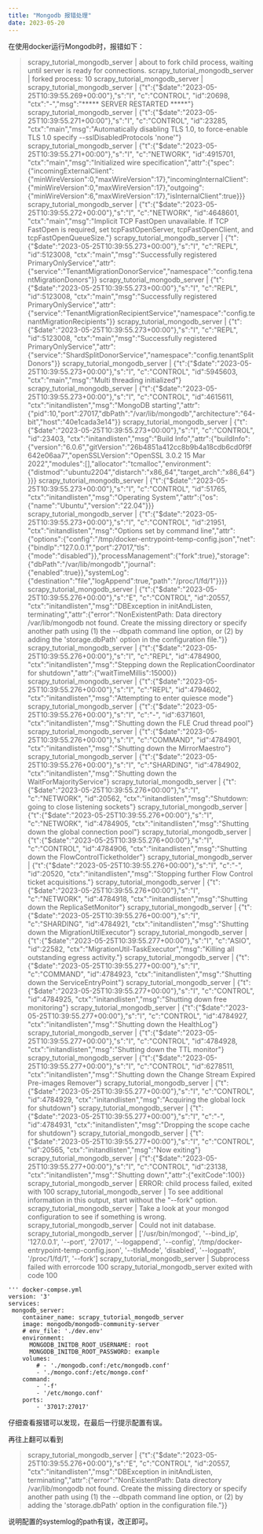 ```yaml
---
title: "Mongodb 报错处理"
date: 2023-05-20
---
```




在使用docker运行Mongodb时，报错如下：
> scrapy_tutorial_mongodb_server  | about to fork child process, waiting until server is ready for connections.
> scrapy_tutorial_mongodb_server  | forked process: 10
> scrapy_tutorial_mongodb_server  | 
> scrapy_tutorial_mongodb_server  | {"t":{"$date":"2023-05-25T10:39:55.269+00:00"},"s":"I",  "c":"CONTROL",  "id":20698,   "ctx":"-","msg":"***** SERVER RESTARTED *****"}
> scrapy_tutorial_mongodb_server  | {"t":{"$date":"2023-05-25T10:39:55.271+00:00"},"s":"I",  "c":"CONTROL",  "id":23285,   "ctx":"main","msg":"Automatically disabling TLS 1.0, to force-enable TLS 1.0 specify --sslDisabledProtocols 'none'"}
> scrapy_tutorial_mongodb_server  | {"t":{"$date":"2023-05-25T10:39:55.271+00:00"},"s":"I",  "c":"NETWORK",  "id":4915701, "ctx":"main","msg":"Initialized wire specification","attr":{"spec":{"incomingExternalClient":{"minWireVersion":0,"maxWireVersion":17},"incomingInternalClient":{"minWireVersion":0,"maxWireVersion":17},"outgoing":{"minWireVersion":6,"maxWireVersion":17},"isInternalClient":true}}}
> scrapy_tutorial_mongodb_server  | {"t":{"$date":"2023-05-25T10:39:55.272+00:00"},"s":"I",  "c":"NETWORK",  "id":4648601, "ctx":"main","msg":"Implicit TCP FastOpen unavailable. If TCP FastOpen is required, set tcpFastOpenServer, tcpFastOpenClient, and tcpFastOpenQueueSize."}
> scrapy_tutorial_mongodb_server  | {"t":{"$date":"2023-05-25T10:39:55.273+00:00"},"s":"I",  "c":"REPL",     "id":5123008, "ctx":"main","msg":"Successfully registered PrimaryOnlyService","attr":{"service":"TenantMigrationDonorService","namespace":"config.tenantMigrationDonors"}}
> scrapy_tutorial_mongodb_server  | {"t":{"$date":"2023-05-25T10:39:55.273+00:00"},"s":"I",  "c":"REPL",     "id":5123008, "ctx":"main","msg":"Successfully registered PrimaryOnlyService","attr":{"service":"TenantMigrationRecipientService","namespace":"config.tenantMigrationRecipients"}}
> scrapy_tutorial_mongodb_server  | {"t":{"$date":"2023-05-25T10:39:55.273+00:00"},"s":"I",  "c":"REPL",     "id":5123008, "ctx":"main","msg":"Successfully registered PrimaryOnlyService","attr":{"service":"ShardSplitDonorService","namespace":"config.tenantSplitDonors"}}
> scrapy_tutorial_mongodb_server  | {"t":{"$date":"2023-05-25T10:39:55.273+00:00"},"s":"I",  "c":"CONTROL",  "id":5945603, "ctx":"main","msg":"Multi threading initialized"}
> scrapy_tutorial_mongodb_server  | {"t":{"$date":"2023-05-25T10:39:55.273+00:00"},"s":"I",  "c":"CONTROL",  "id":4615611, "ctx":"initandlisten","msg":"MongoDB starting","attr":{"pid":10,"port":27017,"dbPath":"/var/lib/mongodb","architecture":"64-bit","host":"40e1cada3e14"}}
> scrapy_tutorial_mongodb_server  | {"t":{"$date":"2023-05-25T10:39:55.273+00:00"},"s":"I",  "c":"CONTROL",  "id":23403,   "ctx":"initandlisten","msg":"Build Info","attr":{"buildInfo":{"version":"6.0.6","gitVersion":"26b4851a412cc8b9b4a18cdb6cd0f9f642e06aa7","openSSLVersion":"OpenSSL 3.0.2 15 Mar 2022","modules":[],"allocator":"tcmalloc","environment":{"distmod":"ubuntu2204","distarch":"x86_64","target_arch":"x86_64"}}}}
> scrapy_tutorial_mongodb_server  | {"t":{"$date":"2023-05-25T10:39:55.273+00:00"},"s":"I",  "c":"CONTROL",  "id":51765,   "ctx":"initandlisten","msg":"Operating System","attr":{"os":{"name":"Ubuntu","version":"22.04"}}}
> scrapy_tutorial_mongodb_server  | {"t":{"$date":"2023-05-25T10:39:55.273+00:00"},"s":"I",  "c":"CONTROL",  "id":21951,   "ctx":"initandlisten","msg":"Options set by command line","attr":{"options":{"config":"/tmp/docker-entrypoint-temp-config.json","net":{"bindIp":"127.0.0.1","port":27017,"tls":{"mode":"disabled"}},"processManagement":{"fork":true},"storage":{"dbPath":"/var/lib/mongodb","journal":{"enabled":true}},"systemLog":{"destination":"file","logAppend":true,"path":"/proc/1/fd/1"}}}}
> scrapy_tutorial_mongodb_server  | {"t":{"$date":"2023-05-25T10:39:55.276+00:00"},"s":"E",  "c":"CONTROL",  "id":20557,   "ctx":"initandlisten","msg":"DBException in initAndListen, terminating","attr":{"error":"NonExistentPath: Data directory /var/lib/mongodb not found. Create the missing directory or specify another path using (1) the --dbpath command line option, or (2) by adding the 'storage.dbPath' option in the configuration file."}}
> scrapy_tutorial_mongodb_server  | {"t":{"$date":"2023-05-25T10:39:55.276+00:00"},"s":"I",  "c":"REPL",     "id":4784900, "ctx":"initandlisten","msg":"Stepping down the ReplicationCoordinator for shutdown","attr":{"waitTimeMillis":15000}}
> scrapy_tutorial_mongodb_server  | {"t":{"$date":"2023-05-25T10:39:55.276+00:00"},"s":"I",  "c":"REPL",     "id":4794602, "ctx":"initandlisten","msg":"Attempting to enter quiesce mode"}
> scrapy_tutorial_mongodb_server  | {"t":{"$date":"2023-05-25T10:39:55.276+00:00"},"s":"I",  "c":"-",        "id":6371601, "ctx":"initandlisten","msg":"Shutting down the FLE Crud thread pool"}
> scrapy_tutorial_mongodb_server  | {"t":{"$date":"2023-05-25T10:39:55.276+00:00"},"s":"I",  "c":"COMMAND",  "id":4784901, "ctx":"initandlisten","msg":"Shutting down the MirrorMaestro"}
> scrapy_tutorial_mongodb_server  | {"t":{"$date":"2023-05-25T10:39:55.276+00:00"},"s":"I",  "c":"SHARDING", "id":4784902, "ctx":"initandlisten","msg":"Shutting down the WaitForMajorityService"}
> scrapy_tutorial_mongodb_server  | {"t":{"$date":"2023-05-25T10:39:55.276+00:00"},"s":"I",  "c":"NETWORK",  "id":20562,   "ctx":"initandlisten","msg":"Shutdown: going to close listening sockets"}
> scrapy_tutorial_mongodb_server  | {"t":{"$date":"2023-05-25T10:39:55.276+00:00"},"s":"I",  "c":"NETWORK",  "id":4784905, "ctx":"initandlisten","msg":"Shutting down the global connection pool"}
> scrapy_tutorial_mongodb_server  | {"t":{"$date":"2023-05-25T10:39:55.276+00:00"},"s":"I",  "c":"CONTROL",  "id":4784906, "ctx":"initandlisten","msg":"Shutting down the FlowControlTicketholder"}
> scrapy_tutorial_mongodb_server  | {"t":{"$date":"2023-05-25T10:39:55.276+00:00"},"s":"I",  "c":"-",        "id":20520,   "ctx":"initandlisten","msg":"Stopping further Flow Control ticket acquisitions."}
> scrapy_tutorial_mongodb_server  | {"t":{"$date":"2023-05-25T10:39:55.276+00:00"},"s":"I",  "c":"NETWORK",  "id":4784918, "ctx":"initandlisten","msg":"Shutting down the ReplicaSetMonitor"}
> scrapy_tutorial_mongodb_server  | {"t":{"$date":"2023-05-25T10:39:55.276+00:00"},"s":"I",  "c":"SHARDING", "id":4784921, "ctx":"initandlisten","msg":"Shutting down the MigrationUtilExecutor"}
> scrapy_tutorial_mongodb_server  | {"t":{"$date":"2023-05-25T10:39:55.277+00:00"},"s":"I",  "c":"ASIO",     "id":22582,   "ctx":"MigrationUtil-TaskExecutor","msg":"Killing all outstanding egress activity."}
> scrapy_tutorial_mongodb_server  | {"t":{"$date":"2023-05-25T10:39:55.277+00:00"},"s":"I",  "c":"COMMAND",  "id":4784923, "ctx":"initandlisten","msg":"Shutting down the ServiceEntryPoint"}
> scrapy_tutorial_mongodb_server  | {"t":{"$date":"2023-05-25T10:39:55.277+00:00"},"s":"I",  "c":"CONTROL",  "id":4784925, "ctx":"initandlisten","msg":"Shutting down free monitoring"}
> scrapy_tutorial_mongodb_server  | {"t":{"$date":"2023-05-25T10:39:55.277+00:00"},"s":"I",  "c":"CONTROL",  "id":4784927, "ctx":"initandlisten","msg":"Shutting down the HealthLog"}
> scrapy_tutorial_mongodb_server  | {"t":{"$date":"2023-05-25T10:39:55.277+00:00"},"s":"I",  "c":"CONTROL",  "id":4784928, "ctx":"initandlisten","msg":"Shutting down the TTL monitor"}
> scrapy_tutorial_mongodb_server  | {"t":{"$date":"2023-05-25T10:39:55.277+00:00"},"s":"I",  "c":"CONTROL",  "id":6278511, "ctx":"initandlisten","msg":"Shutting down the Change Stream Expired Pre-images Remover"}
> scrapy_tutorial_mongodb_server  | {"t":{"$date":"2023-05-25T10:39:55.277+00:00"},"s":"I",  "c":"CONTROL",  "id":4784929, "ctx":"initandlisten","msg":"Acquiring the global lock for shutdown"}
> scrapy_tutorial_mongodb_server  | {"t":{"$date":"2023-05-25T10:39:55.277+00:00"},"s":"I",  "c":"-",        "id":4784931, "ctx":"initandlisten","msg":"Dropping the scope cache for shutdown"}
> scrapy_tutorial_mongodb_server  | {"t":{"$date":"2023-05-25T10:39:55.277+00:00"},"s":"I",  "c":"CONTROL",  "id":20565,   "ctx":"initandlisten","msg":"Now exiting"}
> scrapy_tutorial_mongodb_server  | {"t":{"$date":"2023-05-25T10:39:55.277+00:00"},"s":"I",  "c":"CONTROL",  "id":23138,   "ctx":"initandlisten","msg":"Shutting down","attr":{"exitCode":100}}
> scrapy_tutorial_mongodb_server  | ERROR: child process failed, exited with 100
> scrapy_tutorial_mongodb_server  | To see additional information in this output, start without the "--fork" option.
> scrapy_tutorial_mongodb_server  | Take a look at your mongod configuration to see if something is wrong.
> scrapy_tutorial_mongodb_server  | Could not init database.
> scrapy_tutorial_mongodb_server  | ['/usr/bin/mongod', '--bind_ip', '127.0.0.1', '--port', '27017', '--logappend', '--config', '/tmp/docker-entrypoint-temp-config.json', '--tlsMode', 'disabled', '--logpath', '/proc/1/fd/1', '--fork']
> scrapy_tutorial_mongodb_server  | Subprocess failed with errorcode 100
> scrapy_tutorial_mongodb_server exited with code 100

```
''' docker-compse.yml
version: '3'
services:
 mongodb_server:
    container_name: scrapy_tutorial_mongodb_server
    image: mongodb/mongodb-community-server
    # env_file: './dev.env'
    environment:
      MONGODB_INITDB_ROOT_USERNAME: root
      MONGODB_INITDB_ROOT_PASSWORD: example
    volumes:
        # - './mongodb.conf:/etc/mongodb.conf'
        - './mongo.conf:/etc/mongo.conf'
    command:
        - '-f'
        - '/etc/mongo.conf'
    ports:
        - '37017:27017'
```

仔细查看报错可以发现，在最后一行提示配置有误。

再往上翻可以看到

> scrapy_tutorial_mongodb_server  | {"t":{"$date":"2023-05-25T10:39:55.276+00:00"},"s":"E",  "c":"CONTROL",  "id":20557,   "ctx":"initandlisten","msg":"DBException in initAndListen, terminating","attr":{"error":"NonExistentPath: Data directory /var/lib/mongodb not found. Create the missing directory or specify another path using (1) the --dbpath command line option, or (2) by adding the 'storage.dbPath' option in the configuration file."}}

说明配置的systemlog的path有误，改正即可。


